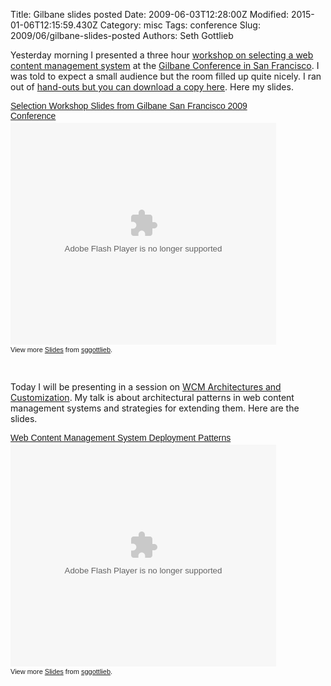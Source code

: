 Title: Gilbane slides posted
Date: 2009-06-03T12:28:00Z
Modified: 2015-01-06T12:15:59.430Z
Category: misc
Tags: conference
Slug: 2009/06/gilbane-slides-posted
Authors: Seth Gottlieb

Yesterday morning I presented a three hour [workshop on selecting a web content management system](http://gilbanesf.com/workshops.html#workshopa) at the [Gilbane Conference in San Francisco](http://gilbanesf.com/). I was told to expect a small audience but the room filled up quite nicely. I ran out of [hand-outs but you can download a copy here](http://media.contenthere.net.s3-website-us-east-1.amazonaws.com/docs/selection-handout.pdf "Handout for CMS Selection Workshop"). Here my slides.  

<div id="__ss_1527785" style="width: 425px; text-align: left;"><a href="http://www.slideshare.net/sggottlieb/selection-workshop-slides-from-gilbane-san-francisco-2009-conference?type=presentation" style="font: 14px Helvetica,Arial,Sans-serif; display: block; margin: 12px 0 3px 0; text-decoration: underline;" title="Selection Workshop Slides from Gilbane San Francisco 2009 Conference">Selection Workshop Slides from Gilbane San Francisco 2009 Conference</a><object classid="clsid:d27cdb6e-ae6d-11cf-96b8-444553540000" codebase="http://download.macromedia.com/pub/shockwave/cabs/flash/swflash.cab#version=6,0,40,0" height="355" style="margin: 0px;" width="425"><param name="allowFullScreen" value="true"/><param name="allowScriptAccess" value="always"/><param name="src" value="http://static.slidesharecdn.com/swf/ssplayer2.swf?doc=userssethgottliebdocumentspresentationsgilbanespring2009gilbane-selection-workshop-090603115717-phpapp01&amp;stripped_title=selection-workshop-slides-from-gilbane-san-francisco-2009-conference"/><param name="allowscriptaccess" value="always"/><param name="allowfullscreen" value="true"/><embed allowfullscreen="true" allowscriptaccess="always" height="355" src="http://static.slidesharecdn.com/swf/ssplayer2.swf?doc=userssethgottliebdocumentspresentationsgilbanespring2009gilbane-selection-workshop-090603115717-phpapp01&amp;stripped_title=selection-workshop-slides-from-gilbane-san-francisco-2009-conference" style="margin: 0px;" type="application/x-shockwave-flash" width="425"/></object><br/><div style="font-size: 11px; font-family: tahoma,arial; height: 26px; padding-top: 2px;">View more <a href="http://www.slideshare.net/" style="text-decoration: underline;">Slides</a> from <a href="http://www.slideshare.net/sggottlieb" style="text-decoration: underline;">sggottlieb</a>.</div><br/></div>

  
Today I will be presenting in a session on [WCM Architectures and Customization](http://gilbanesf.com/conference_program.html#i2). My talk is about architectural patterns in web content management systems and strategies for extending them. Here are the slides.  

<div id="__ss_1527825" style="width: 425px; text-align: left;"><a href="http://www.slideshare.net/sggottlieb/web-content-management-system-deployment-patterns?type=presentation" style="font: 14px Helvetica,Arial,Sans-serif; display: block; margin: 12px 0 3px 0; text-decoration: underline;" title="Web Content Management System Deployment Patterns">Web Content Management System Deployment Patterns</a><object classid="clsid:d27cdb6e-ae6d-11cf-96b8-444553540000" codebase="http://download.macromedia.com/pub/shockwave/cabs/flash/swflash.cab#version=6,0,40,0" height="355" style="margin: 0px;" width="425"><param name="allowFullScreen" value="true"/><param name="allowScriptAccess" value="always"/><param name="src" value="http://static.slidesharecdn.com/swf/ssplayer2.swf?doc=userssethgottliebdocumentspresentationsgilbanespring2009deploymentpatterns-090603120455-phpapp02&amp;stripped_title=web-content-management-system-deployment-patterns"/><param name="allowscriptaccess" value="always"/><param name="allowfullscreen" value="true"/><embed allowfullscreen="true" allowscriptaccess="always" height="355" src="http://static.slidesharecdn.com/swf/ssplayer2.swf?doc=userssethgottliebdocumentspresentationsgilbanespring2009deploymentpatterns-090603120455-phpapp02&amp;stripped_title=web-content-management-system-deployment-patterns" style="margin: 0px;" type="application/x-shockwave-flash" width="425"/></object><br/><div style="font-size: 11px; font-family: tahoma,arial; height: 26px; padding-top: 2px;">View more <a href="http://www.slideshare.net/" style="text-decoration: underline;">Slides</a> from <a href="http://www.slideshare.net/sggottlieb" style="text-decoration: underline;">sggottlieb</a>.</div><br/></div>
